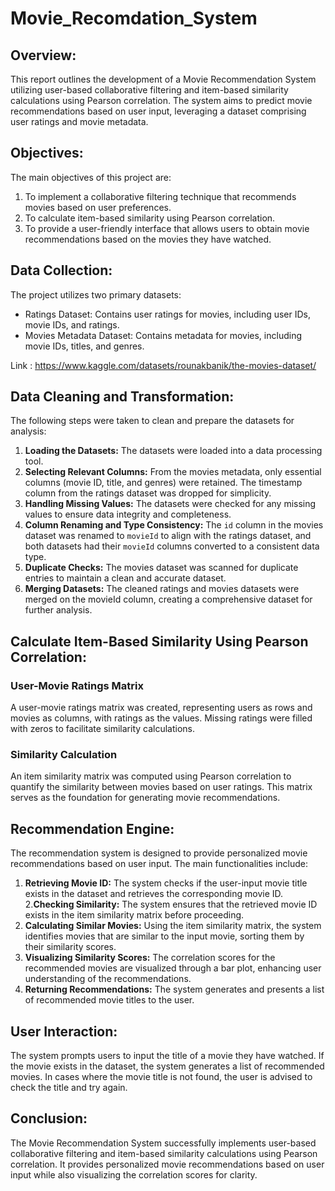 # Movie_Recomdation_System

## Overview:
This report outlines the development of a Movie Recommendation System utilizing user-based collaborative filtering and item-based similarity calculations using Pearson correlation. The system aims to predict movie recommendations based on user input, leveraging a dataset comprising user ratings and movie metadata.

## Objectives:
The main objectives of this project are:
  1. To implement a collaborative filtering technique that recommends movies based on user preferences.
  2. To calculate item-based similarity using Pearson correlation.
  3. To provide a user-friendly interface that allows users to obtain movie recommendations based on the movies they have watched.

## Data Collection:
The project utilizes two primary datasets:
* Ratings Dataset: Contains user ratings for movies, including user IDs, movie IDs, and ratings.
* Movies Metadata Dataset: Contains metadata for movies, including movie IDs, titles, and genres.

Link : https://www.kaggle.com/datasets/rounakbanik/the-movies-dataset/

## Data Cleaning and Transformation:
The following steps were taken to clean and prepare the datasets for analysis:

1. **Loading the Datasets:** The datasets were loaded into a data processing tool.
2. **Selecting Relevant Columns:** From the movies metadata, only essential columns (movie ID, title, and genres) were retained. The timestamp column from the ratings dataset was dropped for simplicity.
3. **Handling Missing Values:** The datasets were checked for any missing values to ensure data integrity and completeness.
4. **Column Renaming and Type Consistency:** The `id` column in the movies dataset was renamed to `movieId` to align with the ratings dataset, and both datasets had their `movieId` columns converted to a consistent data type.
5. **Duplicate Checks:** The movies dataset was scanned for duplicate entries to maintain a clean and accurate dataset.
6. **Merging Datasets:** The cleaned ratings and movies datasets were merged on the movieId column, creating a comprehensive dataset for further analysis.

## Calculate Item-Based Similarity Using Pearson Correlation:
### User-Movie Ratings Matrix
A user-movie ratings matrix was created, representing users as rows and movies as columns, with ratings as the values. Missing ratings were filled with zeros to facilitate similarity calculations.
### Similarity Calculation
An item similarity matrix was computed using Pearson correlation to quantify the similarity between movies based on user ratings. This matrix serves as the foundation for generating movie recommendations.

## Recommendation Engine:
The recommendation system is designed to provide personalized movie recommendations based on user input. The main functionalities include:
1. **Retrieving Movie ID:** The system checks if the user-input movie title exists in the dataset and retrieves the corresponding movie ID.
2.**Checking Similarity:** The system ensures that the retrieved movie ID exists in the item similarity matrix before proceeding.
3. **Calculating Similar Movies:** Using the item similarity matrix, the system identifies movies that are similar to the input movie, sorting them by their similarity scores.
4. **Visualizing Similarity Scores:** The correlation scores for the recommended movies are visualized through a bar plot, enhancing user understanding of the recommendations.
5. **Returning Recommendations:** The system generates and presents a list of recommended movie titles to the user.

## User Interaction:
The system prompts users to input the title of a movie they have watched. If the movie exists in the dataset, the system generates a list of recommended movies. In cases where the movie title is not found, the user is advised to check the title and try again.

## Conclusion:
The Movie Recommendation System successfully implements user-based collaborative filtering and item-based similarity calculations using Pearson correlation. It provides personalized movie recommendations based on user input while also visualizing the correlation scores for clarity.
